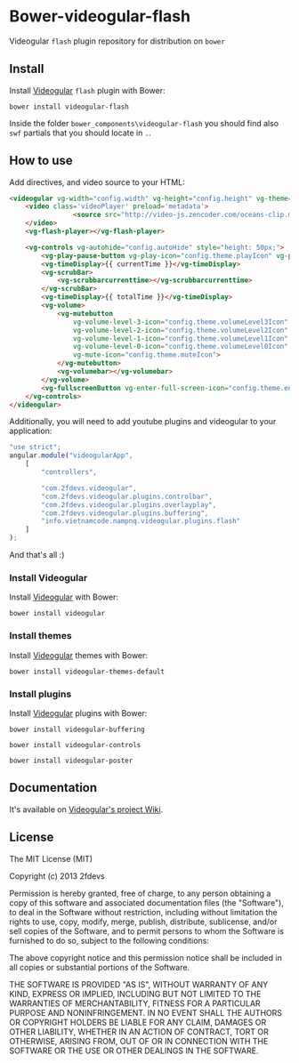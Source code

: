 Bower-videogular-flash
========================

Videogular `flash` plugin repository for distribution on `bower`

## Install

Install [Videogular](http://www.videogular.com/) `flash` plugin with Bower:

`bower install videogular-flash`

Inside the folder `bower_components\videogular-flash` you should find also `swf` partials that you should locate in `.`.

## How to use
Add directives, and video source to your HTML:

```html
<videogular vg-width="config.width" vg-height="config.height" vg-theme="config.theme.url" vg-autoplay="config.autoPlay" vg-stretch="config.stretch.value" vg-responsive="config.responsive">
	<video class='videoPlayer' preload='metadata'>
                <source src="http://video-js.zencoder.com/oceans-clip.mp4?" type="video/mp4">
    </video>
    <vg-flash-player></vg-flash-player>

	<vg-controls vg-autohide="config.autoHide" style="height: 50px;">
		<vg-play-pause-button vg-play-icon="config.theme.playIcon" vg-pause-icon="config.theme.pauseIcon"></vg-play-pause-button>
		<vg-timeDisplay>{{ currentTime }}</vg-timeDisplay>
		<vg-scrubBar>
			<vg-scrubbarcurrenttime></vg-scrubbarcurrenttime>
		</vg-scrubBar>
		<vg-timeDisplay>{{ totalTime }}</vg-timeDisplay>
		<vg-volume>
			<vg-mutebutton
				vg-volume-level-3-icon="config.theme.volumeLevel3Icon"
				vg-volume-level-2-icon="config.theme.volumeLevel2Icon"
				vg-volume-level-1-icon="config.theme.volumeLevel1Icon"
				vg-volume-level-0-icon="config.theme.volumeLevel0Icon"
				vg-mute-icon="config.theme.muteIcon">
			</vg-mutebutton>
			<vg-volumebar></vg-volumebar>
		</vg-volume>
		<vg-fullscreenButton vg-enter-full-screen-icon="config.theme.enterFullScreenIcon" vg-exit-full-screen-icon="config.theme.exitFullScreenIcon"></vg-fullscreenButton>
	</vg-controls>
</videogular>
```

Additionally, you will need to add youtube plugins and videogular to your application:

```js
"use strict";
angular.module("videogularApp",
    [
        "controllers",

        "com.2fdevs.videogular",
        "com.2fdevs.videogular.plugins.controlbar",
        "com.2fdevs.videogular.plugins.overlayplay",
        "com.2fdevs.videogular.plugins.buffering",
        "info.vietnamcode.nampnq.videogular.plugins.flash"
    ]
);
```

And that's all :)

### Install Videogular

Install [Videogular](http://www.videogular.com/) with Bower:

`bower install videogular`

### Install themes

Install [Videogular](http://www.videogular.com/) themes with Bower:

`bower install videogular-themes-default`

### Install plugins

Install [Videogular](http://www.videogular.com/) plugins with Bower:

`bower install videogular-buffering`

`bower install videogular-controls`

`bower install videogular-poster`

## Documentation

It's available on [Videogular's project Wiki](https://github.com/2fdevs/videogular/wiki).

## License

The MIT License (MIT)

Copyright (c) 2013 2fdevs

Permission is hereby granted, free of charge, to any person obtaining a copy of
this software and associated documentation files (the "Software"), to deal in
the Software without restriction, including without limitation the rights to
use, copy, modify, merge, publish, distribute, sublicense, and/or sell copies of
the Software, and to permit persons to whom the Software is furnished to do so,
subject to the following conditions:

The above copyright notice and this permission notice shall be included in all
copies or substantial portions of the Software.

THE SOFTWARE IS PROVIDED "AS IS", WITHOUT WARRANTY OF ANY KIND, EXPRESS OR
IMPLIED, INCLUDING BUT NOT LIMITED TO THE WARRANTIES OF MERCHANTABILITY, FITNESS
FOR A PARTICULAR PURPOSE AND NONINFRINGEMENT. IN NO EVENT SHALL THE AUTHORS OR
COPYRIGHT HOLDERS BE LIABLE FOR ANY CLAIM, DAMAGES OR OTHER LIABILITY, WHETHER
IN AN ACTION OF CONTRACT, TORT OR OTHERWISE, ARISING FROM, OUT OF OR IN
CONNECTION WITH THE SOFTWARE OR THE USE OR OTHER DEALINGS IN THE SOFTWARE.